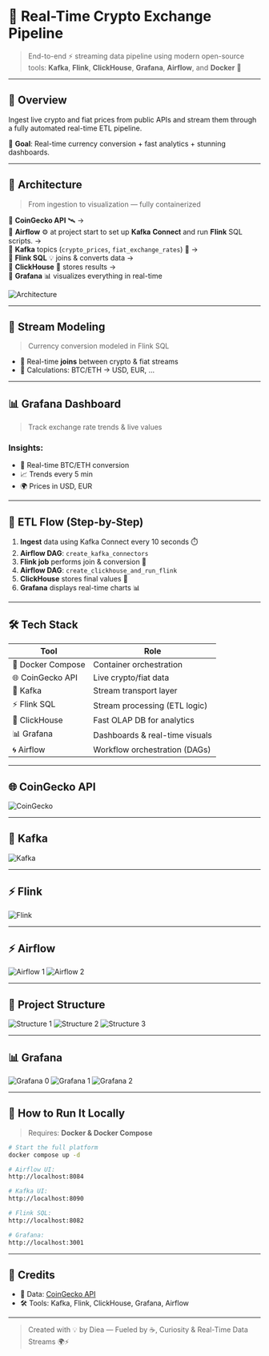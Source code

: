 # 🚀 Real-Time Crypto Exchange Pipeline

> End-to-end ⚡ streaming data pipeline using modern open-source tools: **Kafka**, **Flink**, **ClickHouse**, **Grafana**, **Airflow**, and **Docker** 🐳

---

## 🌟 Overview

Ingest live crypto and fiat prices from public APIs and stream them through a fully automated real-time ETL pipeline.

🎯 **Goal**: Real-time currency conversion + fast analytics + stunning dashboards.

---

## 🧱 Architecture

> From ingestion to visualization — fully containerized

🔹 **CoinGecko API** 🛰️ →\
🔹 **Airflow** ⚙️ at project start to set up 𝐊𝐚𝐟𝐤𝐚 𝐂𝐨𝐧𝐧𝐞𝐜𝐭 and run 𝐅𝐥𝐢𝐧𝐤 SQL scripts. →\
🔹 **Kafka** topics (`crypto_prices`, `fiat_exchange_rates`) 🔄 →\
🔹 **Flink SQL** 💡 joins & converts data →\
🔹 **ClickHouse** 🏪 stores results →\
🔹 **Grafana** 📊 visualizes everything in real-time

![Architecture](./images/pipeline_architecture.jpg)

---

## 🧬 Stream Modeling

> Currency conversion modeled in Flink SQL

- 💱 Real-time **joins** between crypto & fiat streams
- 🧮 Calculations: BTC/ETH →  USD, EUR, ...

---

## 📊 Grafana Dashboard

> Track exchange rate trends & live values



### Insights:

- 🔄 Real-time BTC/ETH conversion
- 📈 Trends every 5 min
- 🌍 Prices in USD, EUR

---

## 🔄 ETL Flow (Step-by-Step)

1. **Ingest** data using Kafka Connect every 10 seconds ⏱️
2. **Airflow DAG**: `create_kafka_connectors`
3. **Flink job** performs join & conversion 💱
4. **Airflow DAG**: `create_clickhouse_and_run_flink`
5. **ClickHouse** stores final values 🏪
6. **Grafana** displays real-time charts 📊

---

## 🛠️ Tech Stack

| Tool              | Role                           |
| ----------------- | ------------------------------ |
| 🐳 Docker Compose | Container orchestration        |
| 🌐 CoinGecko API  | Live crypto/fiat data          |
| 🧩 Kafka          | Stream transport layer         |
| ⚡ Flink SQL       | Stream processing (ETL logic)  |
| 🏪 ClickHouse     | Fast OLAP DB for analytics     |
| 📊 Grafana        | Dashboards & real-time visuals |
| 🌀 Airflow        | Workflow orchestration (DAGs)  |

---
## 🌐 CoinGecko API
![CoinGecko](./images/CoinGecko.png)

---
## 🧩 Kafka
![Kafka](./images/Kafka.png)

---
## ⚡ Flink
![Flink](./images/Flink.png)

---
## ⚡ Airflow
![Airflow 1](./images/Airflow1.png)
![Airflow 2](./images/Airflow2.png)

---

## 📁 Project Structure

![Structure 1](./images/Structure1.png)
![Structure 2](./images/Structure2.png)
![Structure 3](./images/Structure3.png)

---
## 📊 Grafana

![Grafana 0](./images/Grafana0.png)
![Grafana 1](./images/Grafana1.png)
![Grafana 2](./images/Grafana2.png)

---

## 🚀 How to Run It Locally

> Requires: **Docker & Docker Compose**

```bash
# Start the full platform
docker compose up -d

# Airflow UI:
http://localhost:8084

# Kafka UI:
http://localhost:8090

# Flink SQL:
http://localhost:8082

# Grafana:
http://localhost:3001
```

---

## 🙏 Credits

- 📡 Data: [CoinGecko API](https://www.coingecko.com/en/api)
- 🛠️ Tools: Kafka, Flink, ClickHouse, Grafana, Airflow
---

> Created with 💡 by Diea — Fueled by ☕, Curiosity & Real-Time Data Streams 🌍⚡

